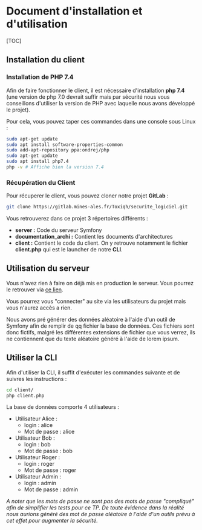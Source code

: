 # Document d'installation et d'utilisation

[TOC]

## Installation du client

### Installation de PHP 7.4

Afin de faire fonctionner le client, il est nécessaire d'installation **php 7.4** (une version de php 7.0 devrait suffir
mais par sécurité nous vous conseillons d'utiliser la version de PHP avec laquelle nous avons développé le projet).

Pour cela, vous pouvez taper ces commandes dans une console sous Linux :

```bash
sudo apt-get update
sudo apt install software-properties-common
sudo add-apt-repository ppa:ondrej/php
sudo apt-get update
sudo apt install php7.4
php -v # Affiche bien la version 7.4
```

### Récupération du Client

Pour récuperer le client, vous pouvez cloner notre projet **GitLab** :

```bash
git clone https://gitlab.mines-ales.fr/Toxiqh/securite_logiciel.git
```

Vous retrouverez dans ce projet 3 répertoires différents :

- **server :** Code du serveur Symfony
- **documentation_archi :** Contient les documents d'architectures
- **client :** Contient le code du client. On y retrouve notamment le fichier **client.php** qui est le launcher de
  notre **CLI**.

## Utilisation du serveur

Vous n'avez rien à faire on déjà mis en production le serveur. Vous pourrez le retrouver
via [ce lien](https://securite-app.damscrr.fr).

Vous pourrez vous "connecter" au site via les utilisateurs du projet mais vous n'aurez accès a rien.

Nous avons pré générer des données aléatoire à l'aide d'un outil de Symfony afin de remplir de qq fichier la base de
données. Ces fichiers sont donc fictifs, malgré les différentes extensions de fichier que vous verrez, ils ne
contiennent que du texte aléatoire généré à l'aide de lorem ipsum.

## Utiliser la CLI

Afin d'utiliser la CLI, il suffit d'exécuter les commandes suivante et de suivres les instructions :

```bash
cd client/
php client.php
```

La base de données comporte 4 utilisateurs :

* Utilisateur Alice :
    * login : alice
    * Mot de passe : alice
* Utilisateur Bob :
    * login : bob
    * Mot de passe : bob
* Utilisateur Roger :
    * login : roger
    * Mot de passe : roger
* Utilisateur Admin :
    * login : admin
    * Mot de passe : admin

*A noter que les mots de passe ne sont pas des mots de passe "compliqué" afin de simplifier les tests pour ce TP. De
toute évidence dans la réalité nous aurions généré des mot de passe aléatoire à l'aide d'un outils prévu à cet effet
pour augmenter la sécurité.*
